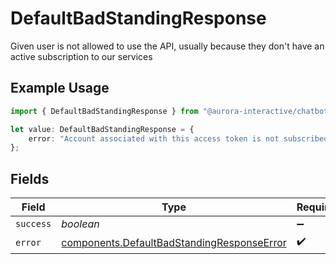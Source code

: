 # DefaultBadStandingResponse

Given user is not allowed to use the API, usually because they don't have an active subscription to our services

## Example Usage

```typescript
import { DefaultBadStandingResponse } from "@aurora-interactive/chatbot-api-sdk/models/components";

let value: DefaultBadStandingResponse = {
    error: "Account associated with this access token is not subscribed to a paid plan",
};
```

## Fields

| Field                                                                                                    | Type                                                                                                     | Required                                                                                                 | Description                                                                                              |
| -------------------------------------------------------------------------------------------------------- | -------------------------------------------------------------------------------------------------------- | -------------------------------------------------------------------------------------------------------- | -------------------------------------------------------------------------------------------------------- |
| `success`                                                                                                | *boolean*                                                                                                | :heavy_minus_sign:                                                                                       | N/A                                                                                                      |
| `error`                                                                                                  | [components.DefaultBadStandingResponseError](../../models/components/defaultbadstandingresponseerror.md) | :heavy_check_mark:                                                                                       | N/A                                                                                                      |
